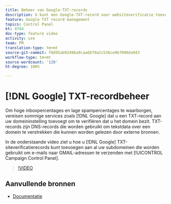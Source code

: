 ```yaml
---
title: Beheer van Google-TXT-records
description: U kunt een Google-TXT-record voor websiteverificatie toevoegen aan al uw subdomeinen die worden gebruikt om e-mails naar GMAIL-adressen te verzenden via het Configuratiescherm van Campaign.
feature: Google TXT record management
topics: Control Panel
kt: 4744
doc-type: feature video
activity: use
team: PM
translation-type: tm+mt
source-git-commit: f0d95ab02496a9caa6b79a2c536ce9b7090da943
workflow-type: tm+mt
source-wordcount: '120'
ht-degree: 100%

---
```



# [!DNL Google] TXT-recordbeheer

Om hoge inboxpercentages en lage spampercentages te waarborgen, vereisen sommige services zoals [!DNL Google] dat u een TXT-record aan uw domeininstelling toevoegt om te verifiëren dat u het domein bezit. TXT-records zijn DNS-records die worden gebruikt om tekstdata over een domein te verstrekken die kunnen worden gelezen door externe bronnen.

In de onderstaande video ziet u hoe u [!DNL Google] TXT-siteverificatierecords kunt toevoegen aan al uw subdomeinen die worden gebruikt om e-mails naar GMAIL-adressen te verzenden met [!UICONTROL Campaign Control Panel].

>[!VIDEO](https://video.tv.adobe.com/v/32369?quality=12)

## Aanvullende bronnen

* [Documentatie](https://docs.adobe.com/content/help/nl-NL/control-panel/using/subdomains-and-certificates/managing-txt-records.html)
